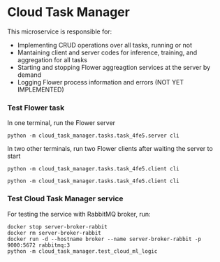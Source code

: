 
# Cloud Task Manager

This microservice is responsible for:
* Implementing CRUD operations over all tasks, running or not
* Mantaining client and server codes for inference, training, and aggregation for all tasks
* Starting and stopping Flower aggreagtion services at the server by demand 
* Logging Flower process information and errors (NOT YET IMPLEMENTED)

### Test Flower task

In one terminal, run the Flower server
```
python -m cloud_task_manager.tasks.task_4fe5.server cli
```

In two other terminals, run two Flower clients after waiting the server to start
```
python -m cloud_task_manager.tasks.task_4fe5.client cli
```

```
python -m cloud_task_manager.tasks.task_4fe5.client cli
```

### Test Cloud Task Manager service

For testing the service with RabbitMQ broker, run:

```shell
docker stop server-broker-rabbit
docker rm server-broker-rabbit
docker run -d --hostname broker --name server-broker-rabbit -p 9000:5672 rabbitmq:3
python -m cloud_task_manager.test_cloud_ml_logic
```